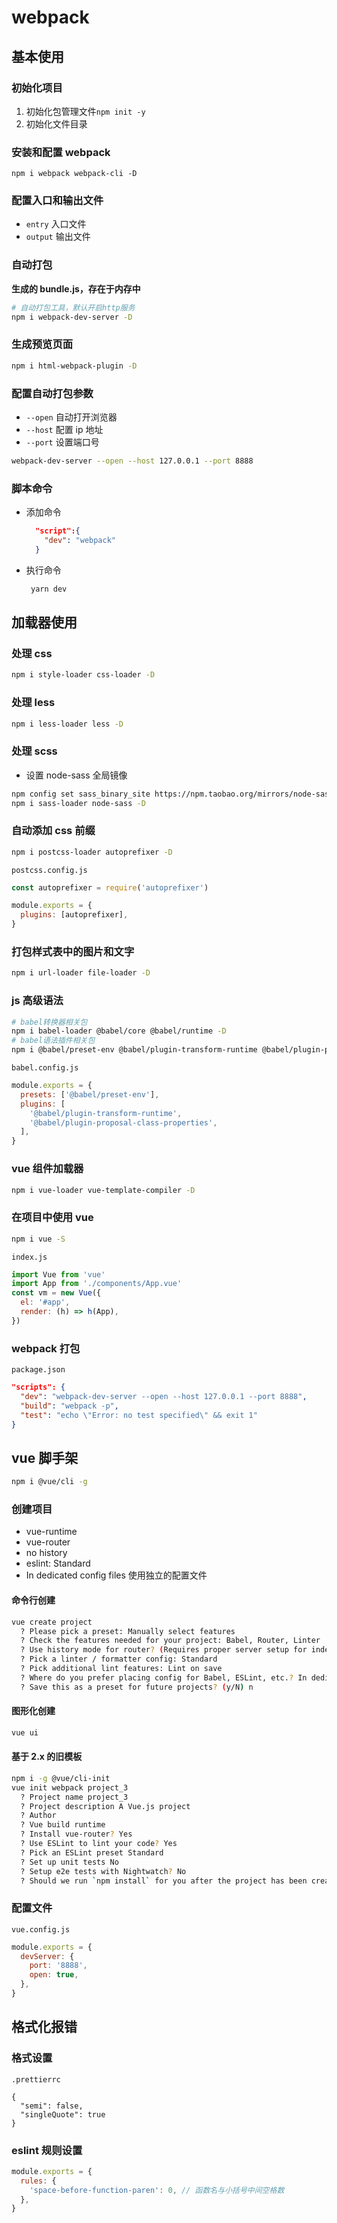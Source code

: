 # webpack

## 基本使用

### 初始化项目

1. 初始化包管理文件`npm init -y`
2. 初始化文件目录

### 安装和配置 webpack

```
npm i webpack webpack-cli -D
```

### 配置入口和输出文件

- `entry` 入口文件
- `output` 输出文件

### 自动打包

**生成的 bundle.js，存在于内存中**

```bash
# 自动打包工具，默认开启http服务
npm i webpack-dev-server -D
```

### 生成预览页面

```bash
npm i html-webpack-plugin -D
```

### 配置自动打包参数

- `--open` 自动打开浏览器
- `--host` 配置 ip 地址
- `--port` 设置端口号

```bash
webpack-dev-server --open --host 127.0.0.1 --port 8888
```

### 脚本命令

- 添加命令

  ```json
    "script":{
      "dev": "webpack"
    }
  ```

- 执行命令
  ```bash
   yarn dev
  ```

## 加载器使用

### 处理 css

```bash
npm i style-loader css-loader -D
```

### 处理 less

```bash
npm i less-loader less -D
```

### 处理 scss

- 设置 node-sass 全局镜像

```bash
npm config set sass_binary_site https://npm.taobao.org/mirrors/node-sass/
npm i sass-loader node-sass -D
```

### 自动添加 css 前缀

```bash
npm i postcss-loader autoprefixer -D
```

`postcss.config.js`

```js
const autoprefixer = require('autoprefixer')

module.exports = {
  plugins: [autoprefixer],
}
```

### 打包样式表中的图片和文字

```bash
npm i url-loader file-loader -D
```

### js 高级语法

```bash
# babel转换器相关包
npm i babel-loader @babel/core @babel/runtime -D
# babel语法插件相关包
npm i @babel/preset-env @babel/plugin-transform-runtime @babel/plugin-proposal-class-properties -D
```

`babel.config.js`

```js
module.exports = {
  presets: ['@babel/preset-env'],
  plugins: [
    '@babel/plugin-transform-runtime',
    '@babel/plugin-proposal-class-properties',
  ],
}
```

### vue 组件加载器

```bash
npm i vue-loader vue-template-compiler -D
```

### 在项目中使用 vue

```bash
npm i vue -S
```

`index.js`

```js
import Vue from 'vue'
import App from './components/App.vue'
const vm = new Vue({
  el: '#app',
  render: (h) => h(App),
})
```

### webpack 打包

`package.json`

```json
"scripts": {
  "dev": "webpack-dev-server --open --host 127.0.0.1 --port 8888",
  "build": "webpack -p",
  "test": "echo \"Error: no test specified\" && exit 1"
}
```

## vue 脚手架

```bash
npm i @vue/cli -g
```

### 创建项目

- vue-runtime
- vue-router
- no history
- eslint: Standard
- In dedicated config files 使用独立的配置文件

#### 命令行创建

```bash
vue create project
  ? Please pick a preset: Manually select features
  ? Check the features needed for your project: Babel, Router, Linter
  ? Use history mode for router? (Requires proper server setup for index fallback in production) No
  ? Pick a linter / formatter config: Standard
  ? Pick additional lint features: Lint on save
  ? Where do you prefer placing config for Babel, ESLint, etc.? In dedicated config files
  ? Save this as a preset for future projects? (y/N) n
```

#### 图形化创建

```bash
vue ui
```

#### 基于 2.x 的旧模板

```bash
npm i -g @vue/cli-init
vue init webpack project_3
  ? Project name project_3
  ? Project description A Vue.js project
  ? Author
  ? Vue build runtime
  ? Install vue-router? Yes
  ? Use ESLint to lint your code? Yes
  ? Pick an ESLint preset Standard
  ? Set up unit tests No
  ? Setup e2e tests with Nightwatch? No
  ? Should we run `npm install` for you after the project has been created? (recommended) npm
```

### 配置文件

`vue.config.js`

```js
module.exports = {
  devServer: {
    port: '8888',
    open: true,
  },
}
```

## 格式化报错

### 格式设置

`.prettierrc`

```
{
  "semi": false,
  "singleQuote": true
}
```

### eslint 规则设置

```js
module.exports = {
  rules: {
    'space-before-function-paren': 0, // 函数名与小括号中间空格数
  },
}
```
